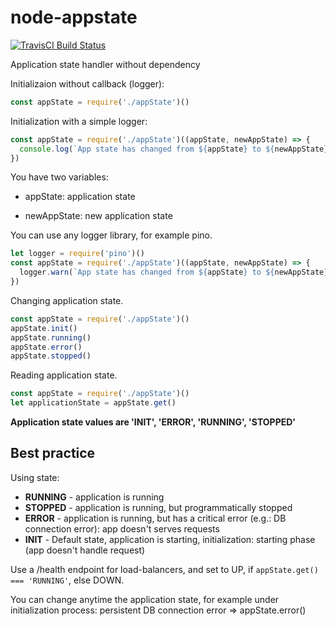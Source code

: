 # node-appstate

[![TravisCI Build Status](https://travis-ci.org/vanioinformatika/node-appstate.svg?branch=master)](https://travis-ci.org/vanioinformatika/node-appstate)

Application state handler without dependency

Initializaion without callback (logger):

```javascript
const appState = require('./appState')()
```

Initialization with a simple logger:

```javascript
const appState = require('./appState')((appState, newAppState) => {
  console.log(`App state has changed from ${appState} to ${newAppState}`)
})
```

You have two variables:

* appState: application state

* newAppState: new application state

You can use any logger library, for example pino.

```javascript
let logger = require('pino')()
const appState = require('./appState')((appState, newAppState) => {
  logger.warn(`App state has changed from ${appState} to ${newAppState}`)
})
```

Changing application state.

```javascript
const appState = require('./appState')()
appState.init()
appState.running()
appState.error()
appState.stopped()
```

Reading application state.

```javascript
const appState = require('./appState')()
let applicationState = appState.get()
```

**Application state values are 'INIT', 'ERROR', 'RUNNING', 'STOPPED'**

## Best practice

Using state:

* **RUNNING** - application is running
* **STOPPED** - application is running, but programmatically stopped
* **ERROR** - application is running, but has a critical error (e.g.: DB connection error): app doesn't serves requests
* **INIT** - Default state, application is starting, initialization: starting phase (app doesn't handle request)

Use a /health endpoint for load-balancers, and set to UP, if ```appState.get() === 'RUNNING'```, else DOWN.

You can change anytime the application state, for example under initialization process: persistent DB connection error => appState.error()
